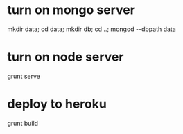
# turn on mongo server
mkdir data; cd data; mkdir db; cd ..;
mongod --dbpath data

# turn on node server
grunt serve

# deploy to heroku
grunt build


